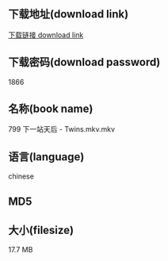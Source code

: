 ## 下载地址(download link)
[下载链接 download link](https://voluble-croquembouche-d321dc.netlify.app/?s=799+%E4%B8%8B%E4%B8%80%E7%AB%99%E5%A4%A9%E5%90%8E+-+Twins.mkv)

## 下载密码(download password)
1866

## 名称(book name)
799 下一站天后 - Twins.mkv.mkv

## 语言(language)
chinese

## MD5


## 大小(filesize)
17.7 MB
